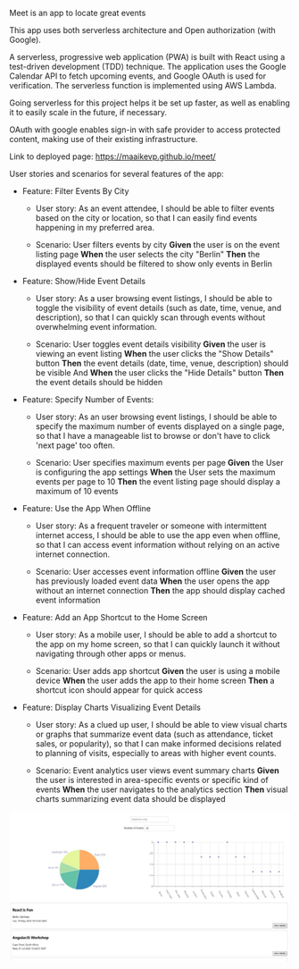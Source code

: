 Meet is an app to locate great events 

This app uses both serverless architecture and Open authorization (with Google).

A serverless, progressive web application (PWA) is built with React using a test-driven development (TDD) technique.
The application uses the Google Calendar API to fetch upcoming events, and Google OAuth is used for verification.
The serverless function is implemented using AWS Lambda.

Going serverless for this project helps it be set up faster, as well as enabling it to easily scale in the future, if necessary.

OAuth with google enables sign-in with safe provider to access protected content, making use of their existing infrastructure. 


Link to deployed page: https://maaikevp.github.io/meet/


User stories and scenarios for several features of the app:

* Feature: Filter Events By City
   - User story: As an event attendee, I should be able to filter events based on the city or location, so that I can easily find events happening in my preferred area.

   - Scenario: User filters events by city
    **Given** the user is on the event listing page
    **When** the user selects the city "Berlin"
    **Then** the displayed events should be filtered to show only events in Berlin


* Feature: Show/Hide Event Details
   - User story: As a user browsing event listings, I should be able to toggle the visibility of event details (such as date, time, venue, and description), so that I can quickly             scan through events without overwhelming event information.

   - Scenario: User toggles event details visibility
          **Given** the user is viewing an event listing
          **When** the user clicks the "Show Details" button
          **Then** the event details (date, time, venue, description) should be visible
          And **When** the user clicks the "Hide Details" button
          **Then** the event details should be hidden


* Feature:  Specify Number of Events:
   - User story: As an user browsing event listings, I should be able to specify the maximum number of events displayed on a single page, so that I have a manageable list to browse             or don't have to click 'next page' too often.

   - Scenario: User specifies maximum events per page
          **Given** the User is configuring the app settings
          **When** the User sets the maximum events per page to 10
          **Then** the event listing page should display a maximum of 10 events


* Feature: Use the App When Offline
   - User story: As a frequent traveler or someone with intermittent internet access, I should be able to use the app even when offline, so that I can access event information                without relying on an active internet connection.

   - Scenario: User accesses event information offline
          **Given** the user has previously loaded event data
          **When** the user opens the app without an internet connection
          **Then** the app should display cached event information


* Feature: Add an App Shortcut to the Home Screen
   - User story: As a mobile user, I should be able to add a shortcut to the app on my home screen, so that I can quickly launch it without navigating through other apps or menus.

   - Scenario: User adds app shortcut
          **Given** the user is using a mobile device
          **When** the user adds the app to their home screen
          **Then** a shortcut icon should appear for quick access


* Feature: Display Charts Visualizing Event Details
   - User story: As a clued up user, I should be able to view visual charts or graphs that summarize event data (such as attendance, ticket sales, or popularity), so that I can make          informed decisions related to planning of visits, especially to areas with higher event counts.

   - Scenario: Event analytics user views event summary charts
          **Given** the user is interested in area-specific events or specific kind of events
          **When** the user navigates to the analytics section
          **Then** visual charts summarizing event data should be displayed


![Meet-app-screenshot](/Meet-app-screenshot.jpg)

